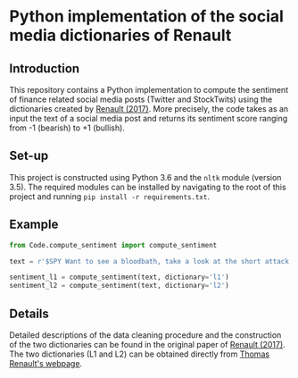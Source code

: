 # Python implementation of the social media dictionaries of Renault
## Introduction
This repository contains a Python implementation to compute 
the sentiment of finance related social media posts (Twitter and StockTwits) 
using the dictionaries created by 
[Renault (2017)](https://www.sciencedirect.com/science/article/pii/S0378426617301589). 
More precisely, the code takes as an input the text of a social media post and
returns its sentiment score ranging from -1 (bearish) to +1 (bullish). 

## Set-up
This project is constructed using Python 3.6 and the `nltk` module (version 3.5). 
The required modules can be installed by navigating to the root of this project and running 
`pip install -r requirements.txt`.

## Example
```python
from Code.compute_sentiment import compute_sentiment

text = r'$SPY Want to see a bloodbath, take a look at the short attack on $STRP! A scam company like $VRX called on their BS!'

sentiment_l1 = compute_sentiment(text, dictionary='l1')
sentiment_l2 = compute_sentiment(text, dictionary='l2')
```

## Details
Detailed descriptions of the data cleaning procedure and the construction of the two dictionaries 
can be found in the original paper of 
[Renault (2017)](https://www.sciencedirect.com/science/article/pii/S0378426617301589). The two 
dictionaries (L1 and L2) can be obtained directly from 
[Thomas Renault's webpage](http://www.thomas-renault.com/data.php).